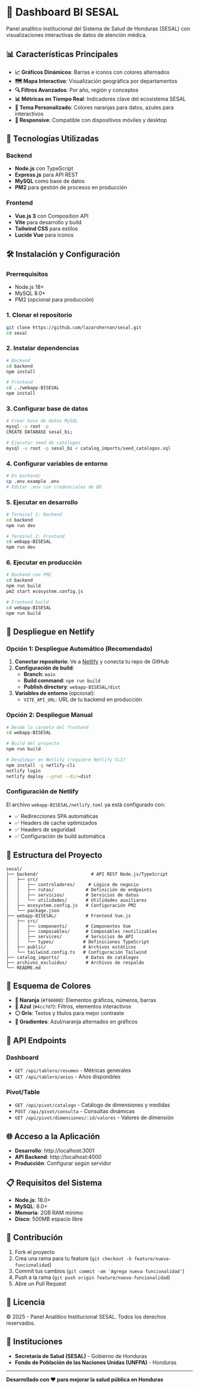 # 🏥 Dashboard BI SESAL

Panel analítico institucional del Sistema de Salud de Honduras (SESAL) con visualizaciones interactivas de datos de atención médica.

## 📊 Características Principales

- **📈 Gráficos Dinámicos**: Barras e iconos con colores alternados
- **🗺️ Mapa Interactivo**: Visualización geográfica por departamentos
- **🔍 Filtros Avanzados**: Por año, región y conceptos
- **📊 Métricas en Tiempo Real**: Indicadores clave del ecosistema SESAL
- **🎨 Tema Personalizado**: Colores naranjas para datos, azules para interactivos
- **📱 Responsive**: Compatible con dispositivos móviles y desktop

## 🚀 Tecnologías Utilizadas

### Backend
- **Node.js** con TypeScript
- **Express.js** para API REST
- **MySQL** como base de datos
- **PM2** para gestión de procesos en producción

### Frontend
- **Vue.js 3** con Composition API
- **Vite** para desarrollo y build
- **Tailwind CSS** para estilos
- **Lucide Vue** para iconos

## 🛠️ Instalación y Configuración

### Prerrequisitos
- Node.js 18+
- MySQL 8.0+
- PM2 (opcional para producción)

### 1. Clonar el repositorio
```bash
git clone https://github.com/lazarohernan/sesal.git
cd sesal
```

### 2. Instalar dependencias
```bash
# Backend
cd backend
npm install

# Frontend
cd ../webapp-BISESAL
npm install
```

### 3. Configurar base de datos
```bash
# Crear base de datos MySQL
mysql -u root -p
CREATE DATABASE sesal_bi;

# Ejecutar seed de catálogos
mysql -u root -p sesal_bi < catalog_imports/seed_catalogos.sql
```

### 4. Configurar variables de entorno
```bash
# En backend/
cp .env.example .env
# Editar .env con credenciales de BD
```

### 5. Ejecutar en desarrollo
```bash
# Terminal 1: Backend
cd backend
npm run dev

# Terminal 2: Frontend
cd webapp-BISESAL
npm run dev
```

### 6. Ejecutar en producción
```bash
# Backend con PM2
cd backend
npm run build
pm2 start ecosystem.config.js

# Frontend build
cd webapp-BISESAL
npm run build
```

## 🚀 Despliegue en Netlify

### Opción 1: Despliegue Automático (Recomendado)
1. **Conectar repositorio**: Ve a [Netlify](https://app.netlify.com) y conecta tu repo de GitHub
2. **Configuración de build**:
   - **Branch**: `main`
   - **Build command**: `npm run build`
   - **Publish directory**: `webapp-BISESAL/dist`
3. **Variables de entorno** (opcional):
   - `VITE_API_URL`: URL de tu backend en producción

### Opción 2: Despliegue Manual
```bash
# Desde la carpeta del frontend
cd webapp-BISESAL

# Build del proyecto
npm run build

# Desplegar en Netlify (requiere Netlify CLI)
npm install -g netlify-cli
netlify login
netlify deploy --prod --dir=dist
```

### Configuración de Netlify
El archivo `webapp-BISESAL/netlify.toml` ya está configurado con:
- ✅ Redirecciones SPA automáticas
- ✅ Headers de cache optimizados
- ✅ Headers de seguridad
- ✅ Configuración de build automática

## 📁 Estructura del Proyecto

```
sesal/
├── backend/                    # API REST Node.js/TypeScript
│   ├── src/
│   │   ├── controladores/     # Lógica de negocio
│   │   ├── rutas/            # Definición de endpoints
│   │   ├── servicios/        # Servicios de datos
│   │   └── utilidades/       # Utilidades auxiliares
│   ├── ecosystem.config.js   # Configuración PM2
│   └── package.json
├── webapp-BISESAL/           # Frontend Vue.js
│   ├── src/
│   │   ├── components/       # Componentes Vue
│   │   ├── composables/      # Composables reutilizables
│   │   ├── services/         # Servicios de API
│   │   └── types/           # Definiciones TypeScript
│   ├── public/              # Archivos estáticos
│   └── tailwind.config.ts   # Configuración Tailwind
├── catalog_imports/          # Datos de catálogos
├── archivos_excluidos/       # Archivos de respaldo
└── README.md
```

## 🎨 Esquema de Colores

- **🔶 Naranja** (`#f96000`): Elementos gráficos, números, barras
- **🔵 Azul** (`#4cc7d7`): Filtros, elementos interactivos
- **⚪ Gris**: Textos y títulos para mejor contraste
- **🎨 Gradientes**: Azul/naranja alternados en gráficos

## 📡 API Endpoints

### Dashboard
- `GET /api/tablero/resumen` - Métricas generales
- `GET /api/tablero/anios` - Años disponibles

### Pivot/Table
- `GET /api/pivot/catalogo` - Catálogo de dimensiones y medidas
- `POST /api/pivot/consulta` - Consultas dinámicas
- `GET /api/pivot/dimensiones/:id/valores` - Valores de dimensión

## 🌐 Acceso a la Aplicación

- **Desarrollo**: http://localhost:3001
- **API Backend**: http://localhost:4000
- **Producción**: Configurar según servidor

## 📋 Requisitos del Sistema

- **Node.js**: 18.0+
- **MySQL**: 8.0+
- **Memoria**: 2GB RAM mínimo
- **Disco**: 500MB espacio libre

## 🤝 Contribución

1. Fork el proyecto
2. Crea una rama para tu feature (`git checkout -b feature/nueva-funcionalidad`)
3. Commit tus cambios (`git commit -am 'Agrega nueva funcionalidad'`)
4. Push a la rama (`git push origin feature/nueva-funcionalidad`)
5. Abre un Pull Request

## 📄 Licencia

© 2025 - Panel Analítico Institucional SESAL. Todos los derechos reservados.

## 👥 Instituciones

- **Secretaría de Salud (SESAL)** - Gobierno de Honduras
- **Fondo de Población de las Naciones Unidas (UNFPA)** - Honduras

---

**Desarrollado con ❤️ para mejorar la salud pública en Honduras**